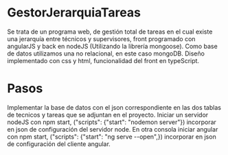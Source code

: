 # GestorJerarquiaTareas
Se trata de un programa web, de gestión total de tareas en el cual existe una jerarquía entre técnicos y supervisores, front programado con angularJS y back en nodeJS (Utilizando la librería mongoose). Como base de datos utilizamos una no relacional, en este caso mongoDB. Diseño implementado con css y html, funcionalidad del front en typeScript.


# Pasos
Implementar la base de datos con el json correspondiente en las dos tablas de tecnicos y tareas que se adjuntan en el proyecto.
Iniciar un servidor nodeJS con npm start, ("scripts": {"start": "nodemon server"}) incorporar en json de configuración del servidor node.
En otra consola iniciar angular con npm start, ("scripts": {"start": "ng serve --open",}) incorporar en json de configuración del cliente angular. 

